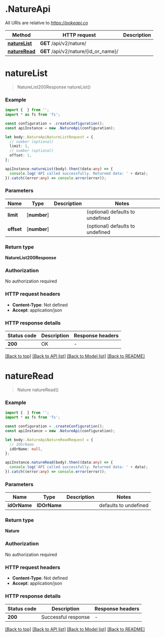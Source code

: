 # .NatureApi

All URIs are relative to *https://pokeapi.co*

Method | HTTP request | Description
------------- | ------------- | -------------
[**natureList**](NatureApi.md#natureList) | **GET** /api/v2/nature/ | 
[**natureRead**](NatureApi.md#natureRead) | **GET** /api/v2/nature/{id_or_name}/ | 


# **natureList**
> NatureList200Response natureList()


### Example


```typescript
import {  } from '';
import * as fs from 'fs';

const configuration = .createConfiguration();
const apiInstance = new .NatureApi(configuration);

let body:.NatureApiNatureListRequest = {
  // number (optional)
  limit: 1,
  // number (optional)
  offset: 1,
};

apiInstance.natureList(body).then((data:any) => {
  console.log('API called successfully. Returned data: ' + data);
}).catch((error:any) => console.error(error));
```


### Parameters

Name | Type | Description  | Notes
------------- | ------------- | ------------- | -------------
 **limit** | [**number**] |  | (optional) defaults to undefined
 **offset** | [**number**] |  | (optional) defaults to undefined


### Return type

**NatureList200Response**

### Authorization

No authorization required

### HTTP request headers

 - **Content-Type**: Not defined
 - **Accept**: application/json


### HTTP response details
| Status code | Description | Response headers |
|-------------|-------------|------------------|
**200** | OK |  -  |

[[Back to top]](#) [[Back to API list]](README.md#documentation-for-api-endpoints) [[Back to Model list]](README.md#documentation-for-models) [[Back to README]](README.md)

# **natureRead**
> Nature natureRead()


### Example


```typescript
import {  } from '';
import * as fs from 'fs';

const configuration = .createConfiguration();
const apiInstance = new .NatureApi(configuration);

let body:.NatureApiNatureReadRequest = {
  // IDOrName
  idOrName: null,
};

apiInstance.natureRead(body).then((data:any) => {
  console.log('API called successfully. Returned data: ' + data);
}).catch((error:any) => console.error(error));
```


### Parameters

Name | Type | Description  | Notes
------------- | ------------- | ------------- | -------------
 **idOrName** | **IDOrName** |  | defaults to undefined


### Return type

**Nature**

### Authorization

No authorization required

### HTTP request headers

 - **Content-Type**: Not defined
 - **Accept**: application/json


### HTTP response details
| Status code | Description | Response headers |
|-------------|-------------|------------------|
**200** | Successful response |  -  |

[[Back to top]](#) [[Back to API list]](README.md#documentation-for-api-endpoints) [[Back to Model list]](README.md#documentation-for-models) [[Back to README]](README.md)


